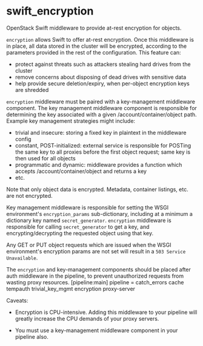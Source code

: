 swift_encryption
===============

OpenStack Swift middleware to provide at-rest encryption for objects.

``encryption`` allows Swift to offer at-rest encryption.  Once this middleware
is in place, all data stored in the cluster will be encrypted, according to
the parameters provided in the rest of the configuration.  This feature can:
 * protect against threats such as attackers stealing hard drives from the
   cluster
 * remove concerns about disposing of dead drives with sensitive data
 * help provide secure deletion/expiry, when per-object encryption keys are
   shredded

``encryption`` middleware must be paired with a key-management middleware
component.  The key management middleware component is responsible for
determining the key associated with a given /account/container/object path.
Example key management strategies might include:
 * trivial and insecure: storing a fixed key in plaintext in the middleware
   config
 * constant, POST-initialized: external service is responsible for POSTing
   the same key to all proxies before the first object request; same key is
   then used for all objects
 * programmatic and dynamic: middleware provides a function which accepts
   /account/container/object and returns a key
 * etc.

Note that only object data is encrypted.  Metadata, container listings, etc.
are not encrypted.

Key management middleware is responsible for setting the WSGI environment's
``encryption_params`` sub-dictionary, including at a minimum a dictionary
key named ``secret_generator``.  ``encryption`` middleware is
responsible for calling ``secret_generator`` to get a key, and
encrypting/decrypting the requested object using that key.

Any GET or PUT object requests which are issued when the WSGI environment's
encryption params are not set will result in a ``503 Service Unavailable``.

The ``encryption`` and key-management components should be placed after
auth middleware in the pipeline, to prevent unauthorized requests from wasting
proxy resources.
    [pipeline:main]
    pipeline = catch_errors cache tempauth trivial_key_mgmt encryption proxy-server

Caveats:

 * Encryption is CPU-intensive.  Adding this middleware to your pipeline will
   greatly increase the CPU demands of your proxy servers.

 * You must use a key-management middleware component in your pipeline also.
